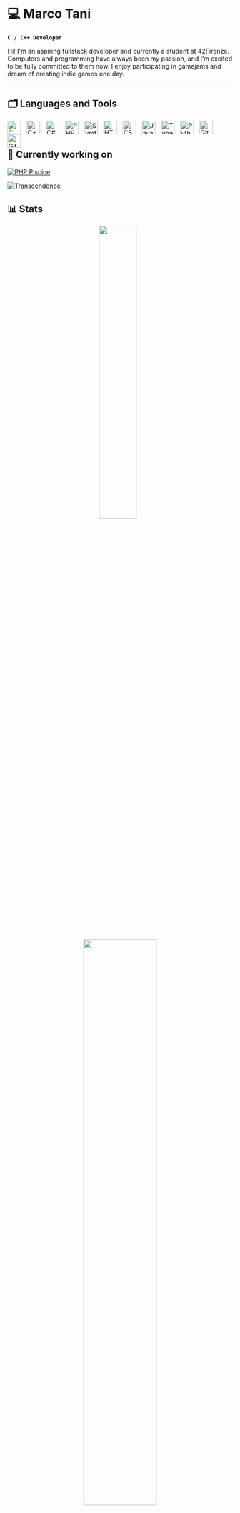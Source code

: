 # 💻 Marco Tani

**`
C / C++ Developer
`**

Hi! I'm an aspiring fullstack developer and currently a student at 42Firenze. Computers and programming have always been my passion, and I’m excited to be fully committed to them now.
I enjoy participating in gamejams and dream of creating indie games one day.

---

## 🗂️ Languages and Tools
<img align="left" alt="C" width="30px" style="padding-right:10px;" src="https://cdn.jsdelivr.net/gh/devicons/devicon@latest/icons/c/c-original.svg" />
<img align="left" alt="C++" width="30px" style="padding-right:10px;" src="https://cdn.jsdelivr.net/gh/devicons/devicon@latest/icons/cplusplus/cplusplus-original.svg" />
<img align="left" alt="C#" width="30px" style="padding-right:10px;" src="https://cdn.jsdelivr.net/gh/devicons/devicon@latest/icons/csharp/csharp-original.svg" />
<img align="left" alt="PHP" width="30px" style="padding-right:10px;" src="https://cdn.jsdelivr.net/gh/devicons/devicon@latest/icons/php/php-original.svg" />
<img align="left" alt="Symfony" width="30px" style="padding-right:10px;" src="https://cdn.jsdelivr.net/gh/devicons/devicon@latest/icons/symfony/symfony-original-wordmark.svg" />
<img align="left" alt="HTML" width="30px" style="padding-right:10px;" src="https://cdn.jsdelivr.net/gh/devicons/devicon@latest/icons/html5/html5-original.svg" />
<img align="left" alt="CSS" width="30px" style="padding-right:10px;" src="https://cdn.jsdelivr.net/gh/devicons/devicon@latest/icons/css3/css3-original.svg" />
<img align="left" alt="Javascript" width="30px" style="padding-right:10px;" src="https://cdn.jsdelivr.net/gh/devicons/devicon@latest/icons/javascript/javascript-original.svg" />
<img align="left" alt="Typescript" width="30px" style="padding-right:10px;" src="https://cdn.jsdelivr.net/gh/devicons/devicon@latest/icons/typescript/typescript-original.svg" />
<img align="left" alt="Python" width="30px" style="padding-right:10px;" src="https://cdn.jsdelivr.net/gh/devicons/devicon@latest/icons/python/python-original.svg" />
<img align="left" alt="Git" width="30px" style="padding-right:10px;" src="https://cdn.jsdelivr.net/gh/devicons/devicon@latest/icons/git/git-original.svg" />
<img align="left" alt="Git" width="30px" style="padding-right:10px;" src="https://cdn.jsdelivr.net/gh/devicons/devicon@latest/icons/docker/docker-original.svg" />
<br>
<br>

## 🔧 Currently working on
[![PHP Piscine](https://img.shields.io/badge/-PHP__Piscine-white?style=for-the-badge&labelColor=008080&color=ffffff&logo=42&logoColor=white)](https://github.com/marcotani/42_PHP_piscine)

[![Transcendence](https://img.shields.io/badge/-Transcendence-white?style=for-the-badge&labelColor=008080&color=ffffff&logo=42&logoColor=white)](https://github.com/marcotani/42_transcendence)
<br>
## 📊 Stats
<p align="center">
  <img src="https://github-readme-stats.vercel.app/api/top-langs/?username=marcotani&theme=tokyonight&show_icons=true&hide_border=true&layout=compact" width="41%" style="display:inline-block; margin-right: 10px;" />
  <img src="https://streak-stats.demolab.com?user=marcotani&theme=tokyonight&hide_border=true" width="57%" style="display:inline-block;" />
</p>

